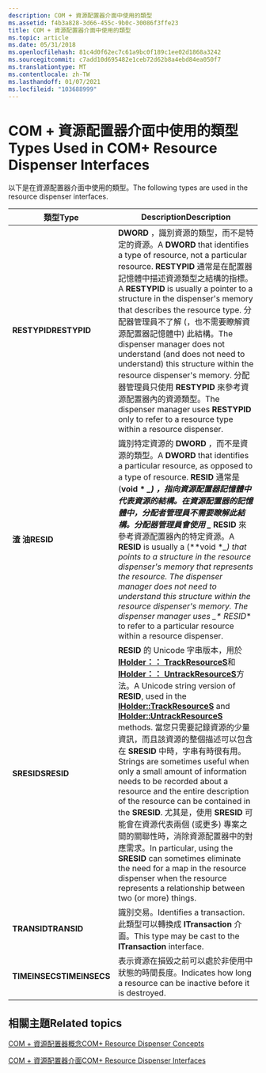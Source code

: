 ```yaml
---
description: COM + 資源配置器介面中使用的類型
ms.assetid: f4b3a828-3d66-455c-9b0c-30086f3ffe23
title: COM + 資源配置器介面中使用的類型
ms.topic: article
ms.date: 05/31/2018
ms.openlocfilehash: 81c4d0f62ec7c61a9bc0f189c1ee02d1868a3242
ms.sourcegitcommit: c7add10d695482e1ceb72d62b8a4ebd84ea050f7
ms.translationtype: MT
ms.contentlocale: zh-TW
ms.lasthandoff: 01/07/2021
ms.locfileid: "103688999"
---
```

# <a name="types-used-in-com-resource-dispenser-interfaces"></a><span data-ttu-id="6b035-103">COM + 資源配置器介面中使用的類型</span><span class="sxs-lookup"><span data-stu-id="6b035-103">Types Used in COM+ Resource Dispenser Interfaces</span></span>

<span data-ttu-id="6b035-104">以下是在資源配置器介面中使用的類型。</span><span class="sxs-lookup"><span data-stu-id="6b035-104">The following types are used in the resource dispenser interfaces.</span></span>



| <span data-ttu-id="6b035-105">類型</span><span class="sxs-lookup"><span data-stu-id="6b035-105">Type</span></span>           | <span data-ttu-id="6b035-106">Description</span><span class="sxs-lookup"><span data-stu-id="6b035-106">Description</span></span>                                                                                                                                                                                                                                                                                                                                                                                                                                                                                                                                                          |
|----------------|----------------------------------------------------------------------------------------------------------------------------------------------------------------------------------------------------------------------------------------------------------------------------------------------------------------------------------------------------------------------------------------------------------------------------------------------------------------------------------------------------------------------------------------------------------------------|
| <span data-ttu-id="6b035-107">**RESTYPID**</span><span class="sxs-lookup"><span data-stu-id="6b035-107">**RESTYPID**</span></span>   | <span data-ttu-id="6b035-108">**DWORD** ，識別資源的類型，而不是特定的資源。</span><span class="sxs-lookup"><span data-stu-id="6b035-108">A **DWORD** that identifies a type of resource, not a particular resource.</span></span> <span data-ttu-id="6b035-109">**RESTYPID** 通常是在配置器記憶體中描述資源類型之結構的指標。</span><span class="sxs-lookup"><span data-stu-id="6b035-109">A **RESTYPID** is usually a pointer to a structure in the dispenser's memory that describes the resource type.</span></span> <span data-ttu-id="6b035-110">分配器管理員不了解 (，也不需要瞭解資源配置器記憶體中) 此結構。</span><span class="sxs-lookup"><span data-stu-id="6b035-110">The dispenser manager does not understand (and does not need to understand) this structure within the resource dispenser's memory.</span></span> <span data-ttu-id="6b035-111">分配器管理員只使用 **RESTYPID** 來參考資源配置器內的資源類型。</span><span class="sxs-lookup"><span data-stu-id="6b035-111">The dispenser manager uses **RESTYPID** only to refer to a resource type within a resource dispenser.</span></span>                                                                                                                                   |
| <span data-ttu-id="6b035-112">**渣 油**</span><span class="sxs-lookup"><span data-stu-id="6b035-112">**RESID**</span></span>      | <span data-ttu-id="6b035-113">識別特定資源的 **DWORD** ，而不是資源的類型。</span><span class="sxs-lookup"><span data-stu-id="6b035-113">A **DWORD** that identifies a particular resource, as opposed to a type of resource.</span></span> <span data-ttu-id="6b035-114">**RESID** 通常是 (**void \* *_) ，指向資源配置器記憶體中代表資源的結構。在資源配置器的記憶體中，分配者管理員不需要瞭解此結構。分配器管理員會使用 _* RESID** 來參考資源配置器內的特定資源。</span><span class="sxs-lookup"><span data-stu-id="6b035-114">A **RESID** is usually a (**void \**_) that points to a structure in the resource dispenser's memory that represents the resource. The dispenser manager does not need to understand this structure within the resource dispenser's memory. The dispenser manager uses _\* RESID*\* to refer to a particular resource within a resource dispenser.</span></span>                                                                                                                                 |
| <span data-ttu-id="6b035-115">**SRESID**</span><span class="sxs-lookup"><span data-stu-id="6b035-115">**SRESID**</span></span>     | <span data-ttu-id="6b035-116">**RESID** 的 Unicode 字串版本，用於 [**IHolder：： TrackResourceS**](/windows/desktop/api/ComSvcs/nf-comsvcs-iholder-trackresources)和 [**IHolder：： UntrackResourceS**](/windows/desktop/api/ComSvcs/nf-comsvcs-iholder-untrackresources)方法。</span><span class="sxs-lookup"><span data-stu-id="6b035-116">A Unicode string version of **RESID**, used in the [**IHolder::TrackResourceS**](/windows/desktop/api/ComSvcs/nf-comsvcs-iholder-trackresources) and [**IHolder::UntrackResourceS**](/windows/desktop/api/ComSvcs/nf-comsvcs-iholder-untrackresources) methods.</span></span> <span data-ttu-id="6b035-117">當您只需要記錄資源的少量資訊，而且該資源的整個描述可以包含在 **SRESID** 中時，字串有時很有用。</span><span class="sxs-lookup"><span data-stu-id="6b035-117">Strings are sometimes useful when only a small amount of information needs to be recorded about a resource and the entire description of the resource can be contained in the **SRESID**.</span></span> <span data-ttu-id="6b035-118">尤其是，使用 **SRESID** 可能會在資源代表兩個 (或更多) 專案之間的關聯性時，消除資源配置器中的對應需求。</span><span class="sxs-lookup"><span data-stu-id="6b035-118">In particular, using the **SRESID** can sometimes eliminate the need for a map in the resource dispenser when the resource represents a relationship between two (or more) things.</span></span> |
| <span data-ttu-id="6b035-119">**TRANSID**</span><span class="sxs-lookup"><span data-stu-id="6b035-119">**TRANSID**</span></span>    | <span data-ttu-id="6b035-120">識別交易。</span><span class="sxs-lookup"><span data-stu-id="6b035-120">Identifies a transaction.</span></span> <span data-ttu-id="6b035-121">此類型可以轉換成 **ITransaction** 介面。</span><span class="sxs-lookup"><span data-stu-id="6b035-121">This type may be cast to the **ITransaction** interface.</span></span>                                                                                                                                                                                                                                                                                                                                                                                                                                                                                   |
| <span data-ttu-id="6b035-122">**TIMEINSECS**</span><span class="sxs-lookup"><span data-stu-id="6b035-122">**TIMEINSECS**</span></span> | <span data-ttu-id="6b035-123">表示資源在損毀之前可以處於非使用中狀態的時間長度。</span><span class="sxs-lookup"><span data-stu-id="6b035-123">Indicates how long a resource can be inactive before it is destroyed.</span></span>                                                                                                                                                                                                                                                                                                                                                                                                                                                                                                |



 

## <a name="related-topics"></a><span data-ttu-id="6b035-124">相關主題</span><span class="sxs-lookup"><span data-stu-id="6b035-124">Related topics</span></span>

<dl> <dt>

[<span data-ttu-id="6b035-125">COM + 資源配置器概念</span><span class="sxs-lookup"><span data-stu-id="6b035-125">COM+ Resource Dispenser Concepts</span></span>](com--resource-dispenser-concepts.md)
</dt> <dt>

[<span data-ttu-id="6b035-126">COM + 資源配置器介面</span><span class="sxs-lookup"><span data-stu-id="6b035-126">COM+ Resource Dispenser Interfaces</span></span>](com--resource-dispenser-interfaces.md)
</dt> </dl>

 

 



